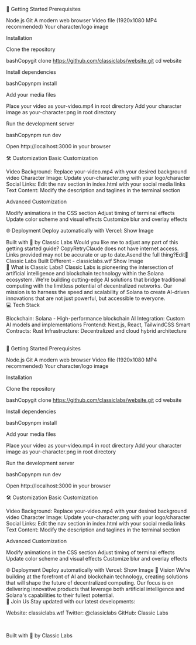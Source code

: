 🚀 Getting Started
Prerequisites

Node.js
Git
A modern web browser
Video file (1920x1080 MP4 recommended)
Your character/logo image

Installation

Clone the repository

bashCopygit clone https://github.com/classiclabs/website.git
cd website

Install dependencies

bashCopynpm install

Add your media files


Place your video as your-video.mp4 in root directory
Add your character image as your-character.png in root directory


Run the development server

bashCopynpm run dev

Open http://localhost:3000 in your browser

🛠️ Customization
Basic Customization

Video Background: Replace your-video.mp4 with your desired background video
Character Image: Update your-character.png with your logo/character
Social Links: Edit the nav section in index.html with your social media links
Text Content: Modify the description and taglines in the terminal section

Advanced Customization

Modify animations in the CSS section
Adjust timing of terminal effects
Update color scheme and visual effects
Customize blur and overlay effects

🌐 Deployment
Deploy automatically with Vercel:
Show Image

Built with 🔮 by Classic Labs
Would you like me to adjust any part of this getting started guide? CopyRetryClaude does not have internet access. Links provided may not be accurate or up to date.Asend the full thing?Edit💬 Classic Labs
Built Different - classiclabs.wtf
Show Image
<br>
🎯 What is Classic Labs?
Classic Labs is pioneering the intersection of artificial intelligence and blockchain technology within the Solana ecosystem. We're building cutting-edge AI solutions that bridge traditional computing with the limitless potential of decentralized networks. Our mission is to harness the speed and scalability of Solana to create AI-driven innovations that are not just powerful, but accessible to everyone.
<br>
💻 Tech Stack

Blockchain: Solana - High-performance blockchain
AI Integration: Custom AI models and implementations
Frontend: Next.js, React, TailwindCSS
Smart Contracts: Rust
Infrastructure: Decentralized and cloud hybrid architecture

<br>
🚀 Getting Started
Prerequisites

Node.js
Git
A modern web browser
Video file (1920x1080 MP4 recommended)
Your character/logo image

Installation

Clone the repository

bashCopygit clone https://github.com/classiclabs/website.git
cd website

Install dependencies

bashCopynpm install

Add your media files


Place your video as your-video.mp4 in root directory
Add your character image as your-character.png in root directory


Run the development server

bashCopynpm run dev

Open http://localhost:3000 in your browser

🛠️ Customization
Basic Customization

Video Background: Replace your-video.mp4 with your desired background video
Character Image: Update your-character.png with your logo/character
Social Links: Edit the nav section in index.html with your social media links
Text Content: Modify the description and taglines in the terminal section

Advanced Customization

Modify animations in the CSS section
Adjust timing of terminal effects
Update color scheme and visual effects
Customize blur and overlay effects

🌐 Deployment
Deploy automatically with Vercel:
Show Image
🔮 Vision
We're building at the forefront of AI and blockchain technology, creating solutions that will shape the future of decentralized computing. Our focus is on delivering innovative products that leverage both artificial intelligence and Solana's capabilities to their fullest potential.
<br>
🤝 Join Us
Stay updated with our latest developments:

Website: classiclabs.wtf
Twitter: @classiclabs
GitHub: Classic Labs

<br>

Built with 🔮 by Classic Labs
